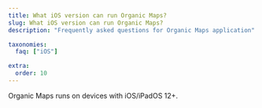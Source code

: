 ```yaml
---
title: What iOS version can run Organic Maps?
slug: What iOS version can run Organic Maps?
description: "Frequently asked questions for Organic Maps application"

taxonomies:
  faq: ["iOS"]

extra:
  order: 10
---
```


Organic Maps runs on devices with iOS/iPadOS 12+.
